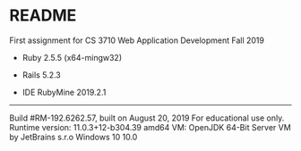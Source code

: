 # README

First assignment for CS 3710 Web Application Development Fall 2019


* Ruby 2.5.5 (x64-mingw32)

* Rails 5.2.3

* IDE	RubyMine 2019.2.1


-------------------------------------------------------------------


Build #RM-192.6262.57, built on August 20, 2019
For educational use only.
Runtime version: 11.0.3+12-b304.39 amd64
VM: OpenJDK 64-Bit Server VM by JetBrains s.r.o
Windows 10 10.0